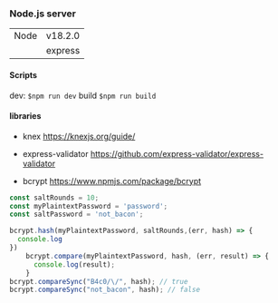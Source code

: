 ### Node.js server

|||
|---|---|
|Node|v18.2.0|
||express|

#### Scripts
dev: `$npm run dev`
build `$npm run build`

#### libraries
- knex
https://knexjs.org/guide/

- express-validator
https://github.com/express-validator/express-validator

- bcrypt
https://www.npmjs.com/package/bcrypt

```js
const saltRounds = 10;
const myPlaintextPassword = 'password';
const saltPassword = 'not_bacon';

bcrypt.hash(myPlaintextPassword, saltRounds,(err, hash) => {
  console.log
})
    bcrypt.compare(myPlaintextPassword, hash, (err, result) => {
      console.log(result);
    }
bcrypt.compareSync("B4c0/\/", hash); // true
bcrypt.compareSync("not_bacon", hash); // false

```
